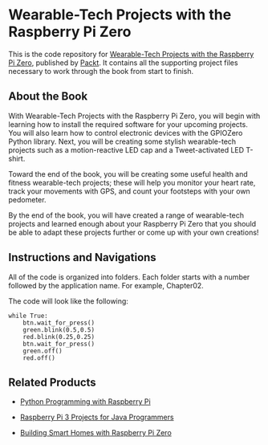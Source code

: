 
# Wearable-Tech Projects with the Raspberry Pi Zero
This is the code repository for [Wearable-Tech Projects with the Raspberry Pi Zero](https://www.packtpub.com/hardware-and-creative/wearable-tech-projects-raspberry-pi-zero?utm_source=github&utm_medium=repository&utm_campaign=9781786468819), published by [Packt](https://www.packtpub.com). It contains all the supporting project files necessary to work through the book from start to finish.
## About the Book
With Wearable-Tech Projects with the Raspberry Pi Zero, you will begin with learning how to install the required software for your upcoming projects. You will also learn how to control electronic devices with the GPIOZero Python library. Next, you will be creating some stylish wearable-tech projects such as a motion-reactive LED cap and a Tweet-activated LED T-shirt.

Toward the end of the book, you will be creating some useful health and fitness wearable-tech projects; these will help you monitor your heart rate, track your movements with GPS, and count your footsteps with your own pedometer.

By the end of the book, you will have created a range of wearable-tech projects and learned enough about your Raspberry Pi Zero that you should be able to adapt these projects further or come up with your own creations!
## Instructions and Navigations
All of the code is organized into folders. Each folder starts with a number followed by the application name. For example, Chapter02.



The code will look like the following:
```
while True:
    btn.wait_for_press()
    green.blink(0.5,0.5)
    red.blink(0.25,0.25)
    btn.wait_for_press()
    green.off()
    red.off()
```



## Related Products
* [Python Programming with Raspberry Pi](https://www.packtpub.com/hardware-and-creative/python-programming-raspberry-pi?utm_source=github&utm_medium=repository&utm_campaign=9781786467577)

* [Raspberry Pi 3 Projects for Java Programmers](https://www.packtpub.com/hardware-and-creative/raspberry-pi-3-projects-java-programmers?utm_source=github&utm_medium=repository&utm_campaign=9781786462121)

* [Building Smart Homes with Raspberry Pi Zero](https://www.packtpub.com/hardware-and-creative/building-smart-homes-raspberry-pi-zero?utm_source=github&utm_medium=repository&utm_campaign=9781786466952)

